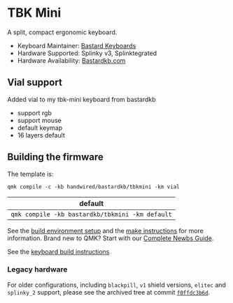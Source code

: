 # TBK Mini

A split, compact ergonomic keyboard.

* Keyboard Maintainer: [Bastard Keyboards](https://github.com/Bastardkb/)
* Hardware Supported: Splinky v3, Splinktegrated
* Hardware Availability: [Bastardkb.com](https://bastardkb.com/)

## Vial support

Added vial to my tbk-mini keyboard from bastardkb

- support rgb 
- support mouse
- default keymap
- 16 layers default

## Building the firmware

The template is:

```shell
qmk compile -c -kb handwired/bastardkb/tbkmini -km vial
```

| default                                              |
| ---------------------------------------------------- |
| `qmk compile -kb bastardkb/tbkmini -km default`      |

See the [build environment setup](https://docs.qmk.fm/#/getting_started_build_tools) and the [make instructions](https://docs.qmk.fm/#/getting_started_make_guide) for more information. Brand new to QMK? Start with our [Complete Newbs Guide](https://docs.qmk.fm/#/newbs).

See the [keyboard build instructions](http://docs.bastardkb.com/)

### Legacy hardware

For older configurations, including `blackpill`, `v1` shield versions, `elitec` and `splinky_2` support, please see the archived tree at commit [`f0ffdc3b6d`](https://github.com/Bastardkb/bastardkb-qmk/tree/f0ffdc3b6d34b1d0e72474bc2d2296399871d5b9/keyboards/bastardkb/tbkmini).
